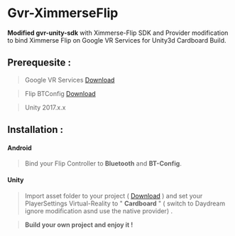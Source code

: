 # Gvr-XimmerseFlip

**Modified gvr-unity-sdk** with Ximmerse-Flip SDK and Provider modification to bind Ximmerse Flip on Google VR Services for Unity3d Cardboard Build.

## Prerequesite : 
> Google VR Services  [Download](https://play.google.com/store/apps/details?id=com.google.vr.vrcore)

> Flip BTConfig [Download](https://github.com/Ximmerse/SDK_Flip/raw/master/Tools/BTConfig%5B1.0.0-Flip%5D.apk)

> Unity 2017.x.x
## Installation :
#### Android
> Bind your Flip Controller to **Bluetooth** and **BT-Config**.

#### Unity
> Import asset folder to your project ( [Download](https://github.com/tazzkiller/GVR-XimmerseFlip/archive/master.zip) ) and set your PlayerSettings Virtual-Reality to " **Cardboard** " ( switch to Daydream ignore modification asnd use the native provider) .

> **Build your own project and enjoy it !**
